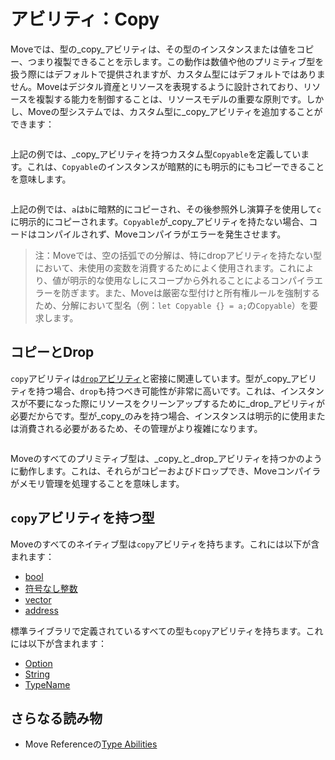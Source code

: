 # アビリティ：Copy

Moveでは、型の_copy_アビリティは、その型のインスタンスまたは値をコピー、つまり複製できることを示します。この動作は数値や他のプリミティブ型を扱う際にはデフォルトで提供されますが、カスタム型にはデフォルトではありません。Moveはデジタル資産とリソースを表現するように設計されており、リソースを複製する能力を制御することは、リソースモデルの重要な原則です。しかし、Moveの型システムでは、カスタム型に_copy_アビリティを追加することができます：

```move file=packages/samples/sources/move-basics/copy-ability.move anchor=copyable

```

上記の例では、_copy_アビリティを持つカスタム型`Copyable`を定義しています。これは、`Copyable`のインスタンスが暗黙的にも明示的にもコピーできることを意味します。

```move file=packages/samples/sources/move-basics/copy-ability.move anchor=copyable_test

```

上記の例では、`a`は`b`に暗黙的にコピーされ、その後参照外し演算子を使用して`c`に明示的にコピーされます。`Copyable`が_copy_アビリティを持たない場合、コードはコンパイルされず、Moveコンパイラがエラーを発生させます。

> 注：Moveでは、空の括弧での分解は、特にdropアビリティを持たない型において、未使用の変数を消費するためによく使用されます。これにより、値が明示的な使用なしにスコープから外れることによるコンパイラエラーを防ぎます。また、Moveは厳密な型付けと所有権ルールを強制するため、分解において型名（例：`let Copyable {} = a;`の`Copyable`）を要求します。

## コピーとDrop

`copy`アビリティは[`drop`アビリティ](./drop-ability)と密接に関連しています。型が_copy_アビリティを持つ場合、`drop`も持つべき可能性が非常に高いです。これは、インスタンスが不要になった際にリソースをクリーンアップするために_drop_アビリティが必要だからです。型が_copy_のみを持つ場合、インスタンスは明示的に使用または消費される必要があるため、その管理がより複雑になります。

```move file=packages/samples/sources/move-basics/copy-ability.move anchor=copy_drop

```

Moveのすべてのプリミティブ型は、_copy_と_drop_アビリティを持つかのように動作します。これは、それらがコピーおよびドロップでき、Moveコンパイラがメモリ管理を処理することを意味します。

## `copy`アビリティを持つ型

Moveのすべてのネイティブ型は`copy`アビリティを持ちます。これには以下が含まれます：

- [bool](./../move-basics/primitive-types#booleans)
- [符号なし整数](./../move-basics/primitive-types#integer-types)
- [vector](./../move-basics/vector)
- [address](./../move-basics/address)

標準ライブラリで定義されているすべての型も`copy`アビリティを持ちます。これには以下が含まれます：

- [Option](./../move-basics/option)
- [String](./../move-basics/string)
- [TypeName](./../move-basics/type-reflection)

## さらなる読み物

- Move Referenceの[Type Abilities](./../../reference/abilities)
